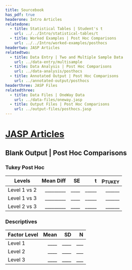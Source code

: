 ```yaml
---
title: Sourcebook
has_pdf: true
headerone: Intro Articles
relatedone:
  - title: Statistical Tables | Student's t
    url: ../../Intro/statistical-tables/t
  - title: Worked Examples | Post Hoc Comparisons
    url: ../../Intro/worked-examples/posthocs
headertwo: JASP Articles
relatedtwo:
  - title: Data Entry | Two and Multiple Sample Data
    url: ../data-entry/multisample
  - title: Data Analysis | Post Hoc Comparisons
    url: ../data-analysis/posthocs
  - title: Annotated Output | Post Hoc Comparisons
    url: ../annotated-output/posthocs
headerthree: JASP Files
relatedthree:
  - title: Data Files | OneWay Data
    url: ../data-files/oneway.jasp
  - title: Output Files | Post Hoc Comparisons
    url: ../output-files/posthocs.jasp
---
```


# [JASP Articles](../index.md)

## Blank Output | Post Hoc Comparisons

### Tukey Post Hoc

| Levels       | Mean Diff | SE   | t     | p<sub>TUKEY</sub> |
|--------------|----------:|-----:|------:|------------------:|
| Level 1 vs 2 | _________ | ____ | _____ |            ______ |
| Level 1 vs 3 | _________ | ____ | _____ |            ______ |
| Level 2 vs 3 | _________ | ____ | _____ |            ______ |

### Descriptives

| Factor Level | Mean | SD   | N   |
|--------------|-----:|-----:|----:|
| Level 1      | ____ | ____ | ___ |
| Level 2      | ____ | ____ | ___ |
| Level 3      | ____ | ____ | ___ |
